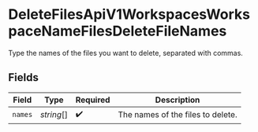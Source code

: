 # DeleteFilesApiV1WorkspacesWorkspaceNameFilesDeleteFileNames

Type the names of the files you want to delete, separated with commas.


## Fields

| Field                             | Type                              | Required                          | Description                       |
| --------------------------------- | --------------------------------- | --------------------------------- | --------------------------------- |
| `names`                           | *string*[]                        | :heavy_check_mark:                | The names of the files to delete. |